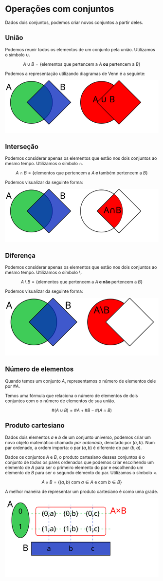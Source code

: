 # Operações com conjuntos

Dados dois conjuntos, podemos criar novos conjuntos a partir deles. 

## União

Podemos reunir todos os elementos de um conjunto pela união. Utilizamos o símbolo $\cup$.

$$A\cup B = \{ \text{elementos que pertencem a } A \textbf{ ou }\text{ pertencem a }B\}$$

Podemos a representação utilizando diagramas de Venn é a seguinte:

![Diagrama da união](./img/aula02-img01.svg)


## Interseção

Podemos considerar apenas os elementos que estão nos dois conjuntos ao mesmo tempo. Utilizamos o símbolo $\cap$.

$$A\cap B = \{ \text{elementos que pertencem a } A \textbf{ e } \text{também pertencem a }B \}$$

Podemos visualizar da seguinte forma:

![Diagrama da interseção](./img/aula02-img02.svg)

## Diferença


Podemos considerar apenas os elementos que estão nos dois conjuntos ao mesmo tempo. Utilizamos o símbolo $\setminus$.

$$A\setminus B = \{ \text{elementos que pertencem a } A  \textbf{ e não } \text{pertencem a } B \}$$

Podemos visualizar da seguinte forma:

![Diagrama da diferença](./img/aula02-img03.svg)

## Número de elementos

Quando temos um conjunto $A$, representamos o número de elementos dele por $\#A$.

Temos uma fórmula que relaciona o número de elementos de dois conjuntos com o o número de elementos de sua união.

$$\#(A\cup B) = \#A + \#B - \#(A\cap B) $$


## Produto cartesiano

Dados dois elementos $a$ e $b$ de um conjunto universo, podemos criar um novo objeto matemático chamado _par ordenado_, denotado por $(a,b)$. Num par ordenado, a ordem importa: o par $(a,b)$ é diferente do par $(b,a)$. 

Dados os conjuntos $A$ e $B$, o produto cartesiano desses conjuntos é o conjunto de _todos_ os pares ordenados que podemos criar escolhendo um elemento de $A$ para ser o primeiro elemento do par e escolhendo um elemento de $B$ para ser o segundo elemento do par. Utilizamos o símbolo $\times$.

$$A\times B = \{(a,b) \text{ com } a\in A \text{ e com } b\in B \}$$

A melhor maneira de representar um produto cartesiano é como uma grade.


![Produto cartesiano](./img/aula02-img04.svg)